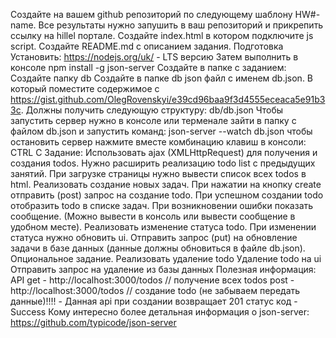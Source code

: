 Создайте на вашем github репозиторий по следующему шаблону HW#-name. Все результаты нужно запушить в ваш репозиторий и прикрепить ссылку на hillel портале.
Создайте index.html в котором подключите js script.
Создайте README.md с описанием задания.
Подготовка
Установить:
https://nodejs.org/uk/  - LTS версию
Затем выполнить в консоле npm install -g json-server
Создайте в папке с заданием:
Создайте папку db
Создайте в папке db json файл с именем db.json. В который поместите содержимое c https://gist.github.com/OlegRovenskyi/e39cd96baa9f3d4555eceaca5e91b33c. Должны получить следующую структуру: db/db.json
Чтобы запустить сервер нужно в консоле или терменале зайти в папку с файлом db.json и запустить команд: json-server --watch db.json
чтобы остановить сервер нажмите вместе комбинацию клавиш в консоли: CTRL C
Задание:
Использовать ajax (XMLHttpRequest) для получения и создания todos.
Нужно расширить реализацию todo list с предыдущих занятий.
При загрузке страницы нужно вывести список всех todos в html.
Реализовать создание новых задач. 
При нажатии на кнопку create отправить (post) запрос на создание todo.
При успешном создании todo отобразить todo в списке задач.
При возникновении ошибки показать сообщение. (Можно вывести в консоль или вывести сообщение в удобном месте).
Реализовать изменение статуса todo. 
При изменении статуса нужно обновить ui. 
Отправить запрос (put) на обновление задачи в базе данных (данные должны обновиться в файле db.json).
Опциональное задание. Реализовать удаление todo
Удаление todo на ui
Отправить запрос на удаление из базы данных
Полезная информация:
API
get - http://localhost:3000/todos // получение всех todos
post - http://localhost:3000/todos // создание todo (не забываем передать данные)!!!! - Данная api при создании возвращает 201 статус код - Success
Кому интересно более детальная информация о json-server: https://github.com/typicode/json-server
